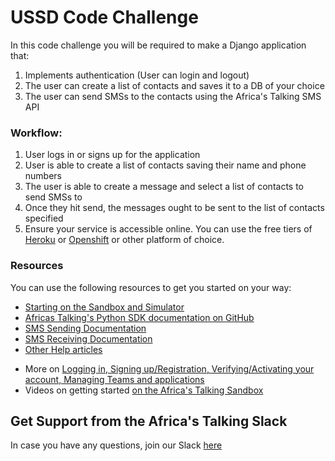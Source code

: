 # USSD Code Challenge 
In this code challenge you will be required to make a Django application that:
1. Implements authentication (User can login and logout)
2. The user can create a list of contacts and saves it to a DB of your choice
3. The user can send SMSs to the contacts using the Africa's Talking SMS API

### Workflow:
1. User logs in or signs up for the application
2. User is able to create a list of contacts saving their name and phone numbers
3. The user is able to create a message and select a list of contacts to send SMSs to
4. Once they hit send, the messages ought to be sent to the list of contacts specified
5. Ensure your service is accessible online. You can use the free tiers of [Heroku](https://www.heroku.com/) or [Openshift](https://www.openshift.com/) or other platform of choice.

### Resources
You can use the following resources to get you started on your way:
* [Starting on the Sandbox and Simulator](http://help.africastalking.com/website/how-to-get-started-on-the-africas-talking-sand-box)
* [Africas Talking's Python SDK documentation on GitHub](https://github.com/AfricasTalkingLtd/africastalking-python)
* [SMS Sending Documentation](http://docs.africastalking.com/sms/sending)
* [SMS Receiving Documentation](http://docs.africastalking.com/sms/callback)
* [Other Help articles](http://help.africastalking.com/sms)
- More on [Logging in, Signing up/Registration, Verifying/Activating your account, Managing Teams and applications](http://help.africastalking.com/website)
- Videos on getting started [on the Africa's Talking Sandbox](https://www.dropbox.com/sh/qq086503d5zaq7l/AADEo-oazNF_PgYIPRjPpeCua?dl=0)

## Get Support from the Africa's Talking Slack
In case you have any questions, join our Slack [here](https://slackin-africastalking.now.sh/)
